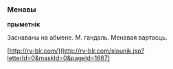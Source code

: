 ### Менавы
**прыметнік**

Заснаваны на абмене. М. гандаль. Менавая вартасць.

<a rel="author">[http://rv-blr.com/](http://rv-blr.com/slounik.jsp?letterId=0&maskId=0&pageId=1667)</a>
